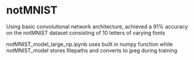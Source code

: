 # notMNIST
Using basic convolutional network architecture, achieved a 91% accuracy on the notMNIST dataset consisting of 10 letters of varying fonts

notMNIST_model_large_np.ipynb uses built in numpy function while notMNIST_model stores filepaths and converts to jpeg during training
